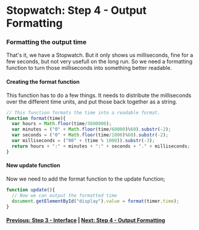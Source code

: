 # Stopwatch: Step 4 - Output Formatting
### Formatting the output time
That's it, we have a Stopwatch. But it only shows us milliseconds, fine for a few seconds, but not very usefull on the long run. So we need a formatting function to turn those milliseconds into something better readable.

#### Creating the format function
This function has to do a few things. It needs to distribute the milliseconds over the different time units, and put those back together as a string.
```javascript
// This function formats the time into a readable format.
function format(time){
  var hours = Math.floor(time/3600000);
  var minutes = ("0" + Math.floor(time/60000)%60).substr(-2);
  var seconds = ("0" + Math.floor(time/1000)%60).substr(-2);
  var milliseconds = ("00" + (time % 1000)).substr(-3);
  return hours + ":" + minutes + ":" + seconds + "." + milliseconds;
}
```

#### New update function
Now we need to add the format function to the update function;
```javascript
function update(){
  // Now we can output the formatted time
  document.getElementById("display").value = format(timer.time);
}
```

#### [Previous: Step 3 - Interface][step_3] | [Next: Step 4 - Output Formatting][step_4]

[step_3]: Step%203%20-%20Interface.md
[step_4]: Step%204%20-%20Output%20Formatting.md
